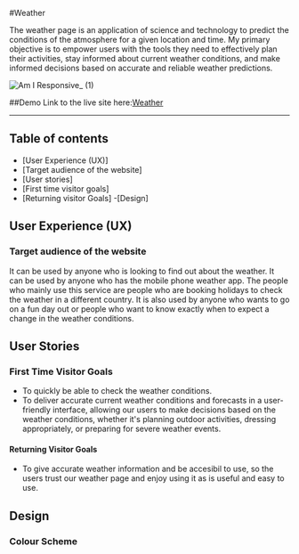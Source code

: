 #Weather

The weather page is an application of science and technology to predict the conditions of the atmosphere for a given location and time. 
My primary objective is to empower users with the tools they need to effectively plan their activities, stay informed about current weather conditions, and make informed decisions based on accurate and reliable weather predictions. 

![Am I Responsive_ (1)](https://github.com/naomi-mali/images-in-readme.md/assets/148251951/b8351c8b-5f61-43bf-85ba-d8dec2679fdb)

##Demo
Link to the live site here:[Weather](https://naomi-mali.github.io/weather/)

----

## Table of contents
- [User Experience (UX)]
- [Target audience of the website]
- [User stories]
- [First time visitor goals]
- [Returning visitor Goals]
-[Design]


## User Experience (UX)
### Target audience of the website
It can be used by anyone who is looking to find out about the weather. It can be used by anyone who has the mobile phone weather app. The people who mainly use this service are people who are booking holidays to check the weather in a different country. It is also used by anyone who wants to go on a fun day out or people who want to know exactly when to expect a change in the weather conditions.

## User Stories
### First Time Visitor Goals
* To quickly be able to check the weather conditions.
* To deliver accurate current weather conditions and forecasts in a user-friendly interface, allowing our users to make decisions based on the weather conditions, whether it's planning outdoor activities, dressing appropriately, or preparing for severe weather events.
#### Returning Visitor Goals
*  To give accurate weather information and be accesibil to use, so the users trust our weather page and enjoy using it as is useful and easy to use. 

## Design
### Colour Scheme



